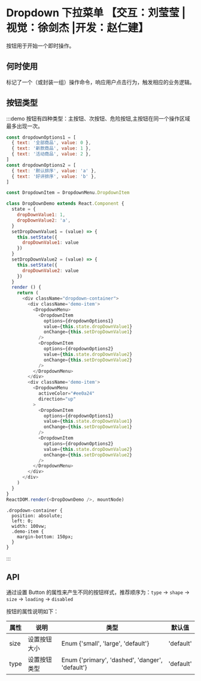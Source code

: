 # Dropdown 下拉菜单 【交互：刘莹莹 |视觉：徐剑杰 |开发：赵仁建】

按钮用于开始一个即时操作。

## 何时使用

标记了一个（或封装一组）操作命令，响应用户点击行为，触发相应的业务逻辑。

## 按钮类型

:::demo 按钮有四种类型：主按钮、次按钮、危险按钮,主按钮在同一个操作区域最多出现一次。

```js
const dropdownOptions1 = [
  { text: '全部商品', value: 0 },
  { text: '新款商品', value: 1 },
  { text: '活动商品', value: 2 },
]
const dropdownOptions2 = [
  { text: '默认排序', value: 'a' },
  { text: '好评排序', value: 'b' },
]

const DropdownItem = DropdownMenu.DropdownItem

class DropDownDemo extends React.Component {
  state = {
    dropDownValue1: 1,
    dropDownValue2: 'a',
  }
  setDropDownValue1 = (value) => {
    this.setState({
      dropDownValue1: value
    })
  }
  setDropDownValue2 = (value) => {
    this.setState({
      dropDownValue2: value
    })
  }
  render () {
    return (
      <div className="dropdown-container">
        <div className='demo-item'>
          <DropdownMenu>
            <DropdownItem
              options={dropdownOptions1}
              value={this.state.dropDownValue1}
              onChange={this.setDropDownValue1}
            />
            <DropdownItem
              options={dropdownOptions2}
              value={this.state.dropDownValue2}
              onChange={this.setDropDownValue2}
            />
          </DropdownMenu>
        </div>
        <div className='demo-item'>
          <DropdownMenu
            activeColor="#ee0a24"
            direction="up"
          >
            <DropdownItem
              options={dropdownOptions1}
              value={this.state.dropDownValue1}
              onChange={this.setDropDownValue1}
            />
            <DropdownItem
              options={dropdownOptions2}
              value={this.state.dropDownValue2}
              onChange={this.setDropDownValue2}
            />
          </DropdownMenu>
        </div>
      </div>
    )
  }
}
ReactDOM.render(<DropDownDemo />, mountNode)
```

```less
.dropdown-container {
  position: absolute;
  left: 0;
  width: 100vw;
  .demo-item {
    margin-bottom: 150px;
  }
}

```

:::

## API

通过设置 Button 的属性来产生不同的按钮样式，推荐顺序为：`type` -> `shape` -> `size` -> `loading` -> `disabled`

按钮的属性说明如下：

| 属性 | 说明         | 类型                                            | 默认值    |
| ---- | ------------ | ----------------------------------------------- | --------- |
| size | 设置按钮大小 | Enum {'small', 'large', 'default'}              | 'default' |
| type | 设置按钮类型 | Enum {'primary', 'dashed', 'danger', 'default'} | 'default' |
